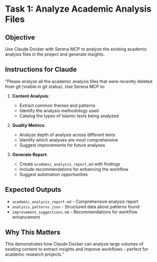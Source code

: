 # Task 1: Analyze Academic Analysis Files

## Objective
Use Claude Docker with Serena MCP to analyze the existing academic analysis files in the project and generate insights.

## Instructions for Claude
"Please analyze all the academic analysis files that were recently deleted from git (visible in git status). Use Serena MCP to:

1. **Content Analysis**: 
   - Extract common themes and patterns
   - Identify the analysis methodology used
   - Catalog the types of Islamic texts being analyzed

2. **Quality Metrics**:
   - Analyze depth of analysis across different texts
   - Identify which analyses are most comprehensive
   - Suggest improvements for future analyses

3. **Generate Report**:
   - Create `academic_analysis_report.md` with findings
   - Include recommendations for enhancing the workflow
   - Suggest automation opportunities

## Expected Outputs
- `academic_analysis_report.md` - Comprehensive analysis report
- `analysis_patterns.json` - Structured data about patterns found
- `improvement_suggestions.md` - Recommendations for workflow enhancement

## Why This Matters
This demonstrates how Claude Docker can analyze large volumes of existing content to extract insights and improve workflows - perfect for academic research projects."